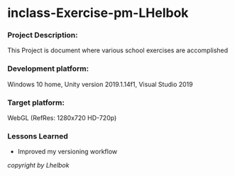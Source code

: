# inclass-Exercise-pm-LHelbok

### Project Description: 

This Project is document where various school exercises are accomplished

### Development platform: 

Windows 10 home, Unity version 2019.1.14f1, Visual Studio 2019

### Target platform: 

WebGL (RefRes: 1280x720 HD-720p)  

### Lessons Learned

+ Improved my versioning workflow


*copyright by Lhelbok*
